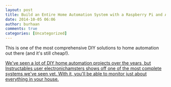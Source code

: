 ```yaml
---
layout: post
title: Build an Entire Home Automation System with a Raspberry Pi and Arduino
date: 2014-10-05 06:06
author: burhaan
comments: true
categories: [Uncategorized]
---
```

This is one of the most comprehensive DIY solutions to home automation out there (and it&#039;s still cheap!).﻿<p class='wdgpo_gplus_attachment wdgpo_gplus_article_attachment'><a class='wdgpo_gplus_article_attachment_link' href='http://trib.al/D4RiNck'>We've seen a lot of DIY home automation projects over the years, but Instructables user electronichamsters shows off one of the most complete systems we've seen yet. With it, you'll be able to monitor just about everything in your house.</a></p>
